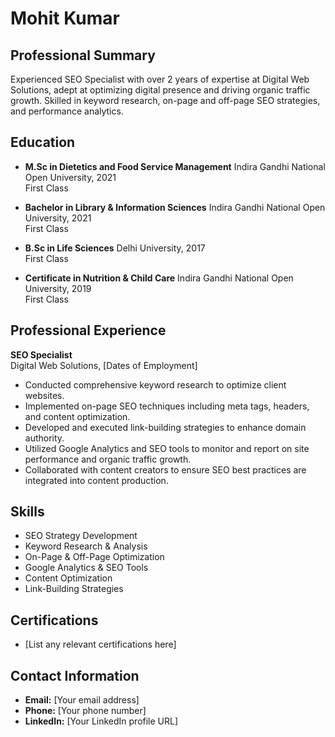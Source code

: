 # Mohit Kumar

## Professional Summary
Experienced SEO Specialist with over 2 years of expertise at Digital Web Solutions, adept at optimizing digital presence and driving organic traffic growth. Skilled in keyword research, on-page and off-page SEO strategies, and performance analytics.

## Education
- **M.Sc in Dietetics and Food Service Management**
  Indira Gandhi National Open University, 2021  
  First Class

- **Bachelor in Library & Information Sciences**
  Indira Gandhi National Open University, 2021  
  First Class

- **B.Sc in Life Sciences**
  Delhi University, 2017  
  First Class

- **Certificate in Nutrition & Child Care**
  Indira Gandhi National Open University, 2019  
  First Class

## Professional Experience
**SEO Specialist**  
Digital Web Solutions, [Dates of Employment]

- Conducted comprehensive keyword research to optimize client websites.
- Implemented on-page SEO techniques including meta tags, headers, and content optimization.
- Developed and executed link-building strategies to enhance domain authority.
- Utilized Google Analytics and SEO tools to monitor and report on site performance and organic traffic growth.
- Collaborated with content creators to ensure SEO best practices are integrated into content production.

## Skills
- SEO Strategy Development
- Keyword Research & Analysis
- On-Page & Off-Page Optimization
- Google Analytics & SEO Tools
- Content Optimization
- Link-Building Strategies

## Certifications
- [List any relevant certifications here]

## Contact Information
- **Email:** [Your email address]
- **Phone:** [Your phone number]
- **LinkedIn:** [Your LinkedIn profile URL]



